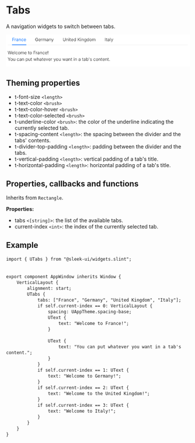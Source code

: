 
# Tabs
A navigation widgets to switch between tabs.

![tabs presentation](images/tabs.png)


## Theming properties
- t-font-size `<length>`
- t-text-color `<brush>`
- t-text-color-hover `<brush>`
- t-text-color-selected `<brush>`
- t-underline-color `<brush>`: the color of the underline indicating the currently selected tab.
- t-spacing-content `<length>`: the spacing between the divider and the tabs' contents.
- t-divider-top-padding `<length>`: padding between the divider and the tabs.
- t-vertical-padding `<length>`: vertical padding of a tab's title. 
- t-horizontal-padding `<length>`: horizontal padding of a tab's title.
  
## Properties, callbacks and functions
Inherits from `Rectangle`.  

**Properties:**
- tabs `<[string]>`: the list of the available tabs.
- current-index `<int>`: the index of the currently selected tab.

## Example
```slint
import { UTabs } from "@sleek-ui/widgets.slint";


export component AppWindow inherits Window {
	VerticalLayout {
		alignment: start;
		UTabs {
			tabs: ["France", "Germany", "United Kingdom", "Italy"];
			if self.current-index == 0: VerticalLayout {
				spacing: UAppTheme.spacing-base;
				UText {
					text: "Welcome to France!";
				}

				UText {
					text: "You can put whatever you want in a tab's content.";
				}
			}
			if self.current-index == 1: UText {
				text: "Welcome to Germany!";
			}
			if self.current-index == 2: UText {
				text: "Welcome to the United Kingdom!";
			}
			if self.current-index == 3: UText {
				text: "Welcome to Italy!";
			}
		}
	}
}
```